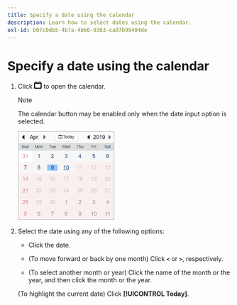 ```yaml
---
title: Specify a date using the calendar
description: Learn how to select dates using the calendar.
exl-id: b07c0db5-4b7a-4b60-9383-ca07b99404de
---
```

# Specify a date using the calendar

1. Click ![Calendar button](/help/search-social-commerce/assets/calendar-date-range.png "Calendar button") to open the calendar.

   >[!NOTE]
   >
   >The calendar button may be enabled only when the date input option is selected.

   ![Opened calendar](/help/search-social-commerce/assets/calendar-full.png "Opened calendar")

1. Select the date using any of the following options:

   * Click the date.

   * (To move forward or back by one month) Click **`<`** or **`>`**, respectively.
   
   * (To select another month or year) Click the name of the month or the year, and then click the month or the year.
   
   (To highlight the current date) Click **[!UICONTROL Today]**.
